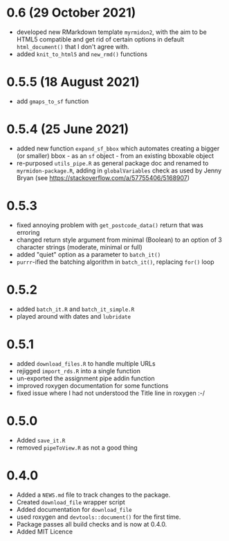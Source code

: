 # 0.6 (29 October 2021)

* developed new RMarkdown template `myrmidon2`, with the aim to be HTML5 compatible and get rid of certain options in default `html_document()` that I don't agree with.
* added `knit_to_html5` and `new_rmd()` functions

# 0.5.5 (18 August 2021)

* add `gmaps_to_sf` function

# 0.5.4 (25 June 2021)

* added new function `expand_sf_bbox` which automates creating a bigger (or smaller) bbox - as an `sf` object - from an existing bboxable object
* re-purposed `utils_pipe.R` as general package doc and renamed to `myrmidon-package.R`, adding in `globalVariables` check as used by Jenny Bryan (see https://stackoverflow.com/a/57755406/5168907)

# 0.5.3

* fixed annoying problem with `get_postcode_data()` return that was erroring
* changed return style argument from minimal (Boolean) to an option of 3 character strings (moderate, minimal or full)
* added "quiet" option as a parameter to `batch_it()`
* `purrr`-ified the batching algorithm in `batch_it()`, replacing `for()` loop

# 0.5.2

* added `batch_it.R` and `batch_it_simple.R`
* played around with dates and `lubridate`

# 0.5.1

* added `download_files.R` to handle multiple URLs
* rejigged `import_rds.R` into a single function
* un-exported the assignment pipe addin function
* improved roxygen documentation for some functions
* fixed issue where I had not understood the Title line in roxygen :-/

# 0.5.0

* Added `save_it.R`
* removed `pipeToView.R` as not a good thing

# 0.4.0

* Added a `NEWS.md` file to track changes to the package.
* Created `download_file` wrapper script
* Added documentation for `download_file`
* used roxygen and `devtools::document()` for the first time.
* Package passes all build checks and is now at 0.4.0.
* Added MIT Licence
